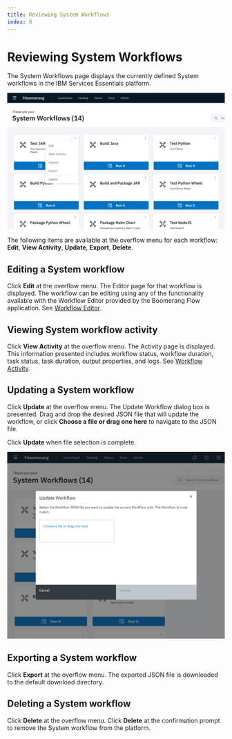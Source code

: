 ```yaml
---
title: Reviewing System Workflows
index: 8
---
```


# Reviewing System Workflows

The System Workflows page displays the currently defined System workflows in the IBM Services Essentials platform.

![System Workflows](./assets/img/CICD-admin-sys-workflows.png)

The following items are available at the overflow menu for each workflow: **Edit**, **View Activity**, **Update**, **Export**, **Delete**.

## Editing a System workflow

Click **Edit** at the overflow menu. The Editor page for that workflow is displayed. The workflow can be editing using any of the functionality available with the Workflow Editor provided by the Boomerang Flow application. See [Workflow Editor](/boomerang-flow/getting-to-know/editor).

## Viewing System workflow activity

Click **View Activity** at the overflow menu. The Activity page is displayed. This information presented includes workflow status, workflow duration, task status, task duration, output properties, and logs.  See [Workflow Activity](/boomerang-flow/getting-to-know/activity).

## Updating a System workflow

Click **Update** at the overflow menu. The Update Workflow dialog box is presented. Drag and drop the desired JSON file that will update the workflow, or click **Choose a file or drag one here** to navigate to the JSON file.

Click **Update** when file selection is complete.

![Update Workflow](./assets/img/sys-workflows-update-workflow.png)

## Exporting a System workflow

Click **Export** at the overflow menu. The exported JSON file is downloaded to the default download directory.

## Deleting a System workflow

Click **Delete** at the overflow menu. Click **Delete** at the confirmation prompt to remove the System workflow from the platform.
